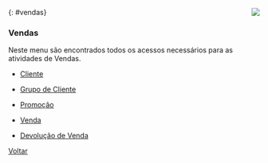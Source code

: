 <a href="http://docs.continentenuvem.com.br/dicas.html#dicas"><img align="right" src="http://docs.continentenuvem.com.br/images/dicas.jpg"></a>



{: #vendas}

### Vendas

Neste menu são encontrados todos os acessos necessários para as atividades de Vendas.

- [Cliente](vendas_cliente.md#cadastro)

- [Grupo de Cliente](vendas_grupo_cliente.md#grupocliente)

- [Promoção](vendas_promocao.md#promocao)

- [Venda](vendas_venda.md#venda)

- [Devolução de Venda](vendas_devolucao_venda.md#devolucaovenda)

  

[Voltar](index.md)

